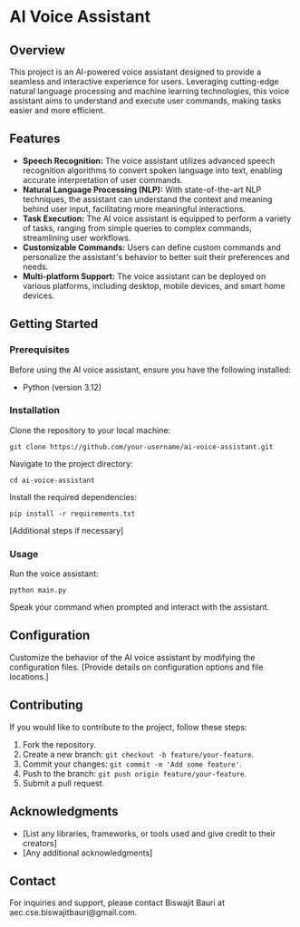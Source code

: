 <h1>AI Voice Assistant</h1>

  <h2>Overview</h2>
    <p>This project is an AI-powered voice assistant designed to provide a seamless and interactive experience for users. Leveraging cutting-edge natural language processing and machine learning technologies, this voice assistant aims to understand and execute user commands, making tasks easier and more efficient.</p>

  <h2>Features</h2>
    <ul>
        <li><strong>Speech Recognition:</strong> The voice assistant utilizes advanced speech recognition algorithms to convert spoken language into text, enabling accurate interpretation of user commands.</li>
        <li><strong>Natural Language Processing (NLP):</strong> With state-of-the-art NLP techniques, the assistant can understand the context and meaning behind user input, facilitating more meaningful interactions.</li>
        <li><strong>Task Execution:</strong> The AI voice assistant is equipped to perform a variety of tasks, ranging from simple queries to complex commands, streamlining user workflows.</li>
        <li><strong>Customizable Commands:</strong> Users can define custom commands and personalize the assistant's behavior to better suit their preferences and needs.</li>
        <li><strong>Multi-platform Support:</strong> The voice assistant can be deployed on various platforms, including desktop, mobile devices, and smart home devices.</li>
    </ul>

  <h2>Getting Started</h2>
    <h3>Prerequisites</h3>
    <p>Before using the AI voice assistant, ensure you have the following installed:</p>
    <ul>
        <li>Python (version 3.12)</li>
    </ul>

  <h3>Installation</h3>
    <p>Clone the repository to your local machine:</p>
    <pre><code>git clone https://github.com/your-username/ai-voice-assistant.git</code></pre>
    <p>Navigate to the project directory:</p>
    <pre><code>cd ai-voice-assistant</code></pre>
    <p>Install the required dependencies:</p>
    <pre><code>pip install -r requirements.txt</code></pre>
    <p>[Additional steps if necessary]</p>

  <h3>Usage</h3>
    <p>Run the voice assistant:</p>
    <pre><code>python main.py</code></pre>
    <p>Speak your command when prompted and interact with the assistant.</p>

  <h2>Configuration</h2>
    <p>Customize the behavior of the AI voice assistant by modifying the configuration files. [Provide details on configuration options and file locations.]</p>

  <h2>Contributing</h2>
    <p>If you would like to contribute to the project, follow these steps:</p>
    <ol>
        <li>Fork the repository.</li>
        <li>Create a new branch: <code>git checkout -b feature/your-feature</code>.</li>
        <li>Commit your changes: <code>git commit -m 'Add some feature'</code>.</li>
        <li>Push to the branch: <code>git push origin feature/your-feature</code>.</li>
        <li>Submit a pull request.</li>
    </ol>

  <h2>Acknowledgments</h2>
    <ul>
        <li>[List any libraries, frameworks, or tools used and give credit to their creators]</li>
        <li>[Any additional acknowledgments]</li>
    </ul>

  <h2>Contact</h2>
    <p>For inquiries and support, please contact Biswajit Bauri at aec.cse.biswajitbauri@gmail.com.</p>

</body>
</html>
